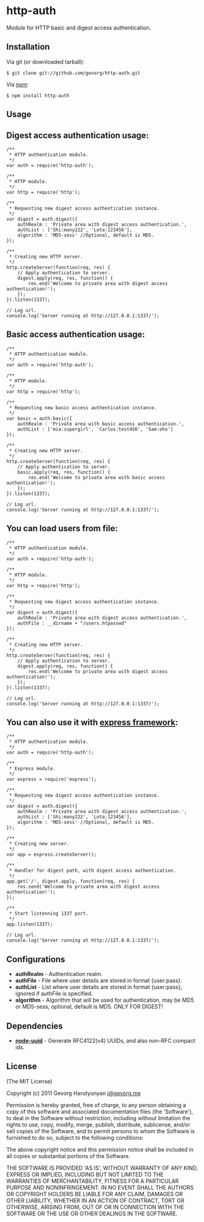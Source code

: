 # http-auth
Module for HTTP basic and digest access authentication.

## Installation

Via git (or downloaded tarball):

	$ git clone git://github.com/gevorg/http-auth.git

Via [npm](http://npmjs.org/):

	$ npm install http-auth

## Usage
	
Digest access authentication usage:
--------------------

	/**
	 * HTTP authentication module.
	 */
	var auth = require('http-auth');
	
	/**
	 * HTTP module.
	 */
	var http = require('http');
	
	/**
	 * Requesting new digest access authentication instance.
	 */
	var digest = auth.digest({
		authRealm : 'Private area with digest access authentication.',
		authList : ['Shi:many222', 'Lota:123456'],
		algorithm : 'MD5-sess' //Optional, default is MD5.
	});
	
	/**
	 * Creating new HTTP server.
	 */
	http.createServer(function(req, res) {
		// Apply authentication to server.
		digest.apply(req, res, function() {
			res.end('Welcome to private area with digest access authentication!');
		});
	}).listen(1337);
	
	// Log url.
	console.log('Server running at http://127.0.0.1:1337/');

Basic access authentication usage:
--------------------

	/**
	 * HTTP authentication module.
	 */
	var auth = require('http-auth');
	
	/**
	 * HTTP module.
	 */
	var http = require('http');
	
	/**
	 * Requesting new basic access authentication instance.
	 */
	var basic = auth.basic({
		authRealm : 'Private area with basic access authentication.',
		authList : ['mia:supergirl', 'Carlos:test456', 'Sam:oho']
	});
	
	/**
	 * Creating new HTTP server.
	 */
	http.createServer(function(req, res) {
		// Apply authentication to server.
		basic.apply(req, res, function() {
			res.end('Welcome to private area with basic access authentication!');
		});
	}).listen(1337);
	
	// Log url.
	console.log('Server running at http://127.0.0.1:1337/');

You can load users from file:
--------------------

	/**
	 * HTTP authentication module.
	 */
	var auth = require('http-auth');
	
	/**
	 * HTTP module.
	 */
	var http = require('http');
	
	/**
	 * Requesting new digest access authentication instance.
	 */
	var digest = auth.digest({
		authRealm : 'Private area with digest access authentication.',
		authFile : __dirname + "/users.htpasswd"
	});
	
	/**
	 * Creating new HTTP server.
	 */
	http.createServer(function(req, res) {
		// Apply authentication to server.
		digest.apply(req, res, function() {
			res.end('Welcome to private area with digest access authentication!');
		});
	}).listen(1337);
	
	// Log url.
	console.log('Server running at http://127.0.0.1:1337/');

You can also use it with [express framework](http://expressjs.com/):
--------------------

	/**
	 * HTTP authentication module.
	 */
	var auth = require('http-auth');
	
	/**
	 * Express module.
	 */
	var express = require('express');
	
	/**
	 * Requesting new digest access authentication instance.
	 */
	var digest = auth.digest({
		authRealm : 'Private area with digest access authentication.',
		authList : ['Shi:many222', 'Lota:123456'],
		algorithm : 'MD5-sess' //Optional, default is MD5.
	});
	
	/**
	 * Creating new server.
	 */
	var app = express.createServer();
	
	/**
	 * Handler for digest path, with digest access authentication.
	 */
	app.get('/', digest.apply, function(req, res) {
		res.send('Welcome to private area with digest access authentication!');
	});
	
	/**
	 * Start listenning 1337 port.
	 */
	app.listen(1337);
	
	// Log url.
	console.log('Server running at http://127.0.0.1:1337/');


## Configurations

 - **authRealm** - Authentication realm.
 - **authFile** - File where user details are stored in format {user:pass}.
 - **authList** - List where user details are stored in format {user:pass}, ignored if authFile is specified.
 - **algorithm** - Algorithm that will be used for authentication, may be MD5 or MD5-sess, optional, default is MD5. ONLY FOR DIGEST!

## Dependencies

 - **[node-uuid](https://github.com/broofa/node-uuid/)** - Generate RFC4122(v4) UUIDs, and also non-RFC compact ids.

## License

(The MIT License)

Copyright (c) 2011 Gevorg Harutyunyan <i@gevorg.me>

Permission is hereby granted, free of charge, to any person obtaining a copy of this software and associated documentation files (the 'Software'), to deal in the Software without restriction, including without limitation the rights to use, copy, modify, merge, publish, distribute, sublicense, and/or sell copies of the Software, and to permit persons to whom the Software is furnished to do so, subject to the following conditions:

The above copyright notice and this permission notice shall be included in all copies or substantial portions of the Software.

THE SOFTWARE IS PROVIDED 'AS IS', WITHOUT WARRANTY OF ANY KIND, EXPRESS OR IMPLIED, INCLUDING BUT NOT LIMITED TO THE WARRANTIES OF MERCHANTABILITY, FITNESS FOR A PARTICULAR PURPOSE AND NONINFRINGEMENT. IN NO EVENT SHALL THE AUTHORS OR COPYRIGHT HOLDERS BE LIABLE FOR ANY CLAIM, DAMAGES OR OTHER LIABILITY, WHETHER IN AN ACTION OF CONTRACT, TORT OR OTHERWISE, ARISING FROM, OUT OF OR IN CONNECTION WITH THE SOFTWARE OR THE USE OR OTHER DEALINGS IN THE SOFTWARE.